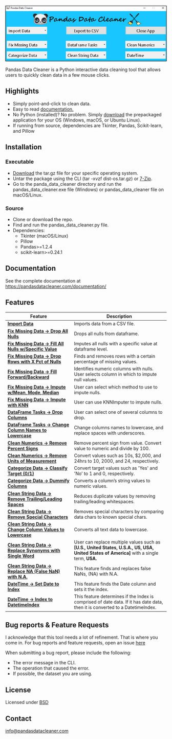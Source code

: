 [![](./images/interface.png)](https://pandasdatacleaner.com/)

Pandas Data Cleaner is a Python interactive data cleaning tool that allows users to quickly clean data in a few mouse clicks.

## Highlights

*  Simply point-and-click to clean data.
*  Easy to read [documentation.](https://pandasdatacleaner.com/documentation/)
*  No Python (installed)? No problem.  Simply [download](https://pandasdatacleaner.com/download/) the prepackaged application for your OS (Windows, macOS, or Ubuntu Linux).
*  If running from source, dependencies are Tkinter, Pandas, Scikit-learn, and Pillow

## Installation

### Executable
* [Download](https://pandasdatacleaner.com/download/) the tar.gz file for your specific operating system.
* Untar the package using the CLI (tar -xvzf dist-os.tar.gz) or [7-Zip](https://www.7-zip.org/).
* Go to the panda_data_cleaner directory and run the pandas_data_cleaner.exe file (Windows) or pandas_data_cleaner file on macOS/Linux.

### Source
* Clone or download the repo.
* Find and run the pandas_data_cleaner.py file.
* Dependencies:
    * Tkinter (macOS/Linux)
    * Pillow
    * Pandas>=1.2.4
    * scikit-learn>=0.24.1

## Documentation

See the complete documentation at https://pandasdatacleaner.com/documentation/

## Features

|Feature|Description|
|---|---|
|[**Import Data**](https://pandasdatacleaner.com/documentation/#import-data)|Imports data from a CSV file.|
|[**Fix Missing Data -> Drop All Nulls**](https://pandasdatacleaner.com/documentation/#drop-all-nulls)|Drops all nulls from dataframe.|
|[**Fix Missing Data -> Fill All Nulls w/Specific Value**](https://pandasdatacleaner.com/documentation/#fill-all-nulls-with-specific-value)|Imputes all nulls with a specific value at dataframe level.|
|[**Fix Missing Data -> Drop Rows with X Pct of Nulls**](https://pandasdatacleaner.com/documentation/#drop-rows-with-x-pct-of-nulls)|Finds and removes rows with a certain percentage of missing values.|
|[**Fix Missing Data -> Fill Forward/Backward**](https://pandasdatacleaner.com/documentation/#fill-forward-backward)|Identifies numeric columns with nulls. User selects column in which to impute null values.|
|[**Fix Missing Data -> Impute w/Mean, Mode, Median**](https://pandasdatacleaner.com/documentation/#impute-with-mean-mode-median)|User can select which method to use to impute nulls.|
|[**Fix Missing Data -> Impute with KNN**](https://pandasdatacleaner.com/documentation/#impute-with-knn)|User can use KNNImputer to impute nulls.|
|[**DataFrame Tasks -> Drop Columns**](https://pandasdatacleaner.com/documentation/#drop-columns)|User can select one of several columns to drop.|
|[**DataFrame Tasks -> Change Column Names to Lowercase**](https://pandasdatacleaner.com/documentation/#change-column-names-to-lowercase)|Change columns names to lowercase, and replace spaces with underscores.|
|[**Clean Numerics -> Remove Percent Signs**](https://pandasdatacleaner.com/documentation/#remove-percent-signs)|Remove percent sign from value. Convert value to numeric and divide by 100.|
|[**Clean Numerics -> Remove Units of Measurement**](https://pandasdatacleaner.com/documentation/#remove-units-of-measurement)|Convert values such as 10s, $2,000, and 24hrs to 10, 2000, and 24, respectively.|
|[**Categorize Data -> Classify Target (0/1)**](https://pandasdatacleaner.com/documentation/#classify-target)|Convert target values such as 'Yes' and 'No' to 1 and 0, respectively.|
|[**Categorize Data -> Dummify Columns**](https://pandasdatacleaner.com/documentation/#dummify-columns)|Converts a column’s string values to numeric values.|
|[**Clean String Data -> Remove Trailing/Leading Spaces**](https://pandasdatacleaner.com/documentation/#remove-trailing-spaces)|Reduces duplicate values by removing trailing/leading whitespaces.|
|[**Clean String Data -> Remove Special Characters**](https://pandasdatacleaner.com/documentation/#remove-special-characters)|Removes special characters by comparing data chars to known special chars.|
|[**Clean String Data -> Change Column Values to Lowercase**](https://pandasdatacleaner.com/documentation/#change-column-values-to-lowercase)|Converts all text data to lowercase.|
|[**Clean String Data -> Replace Synonyms with Single Word**](https://pandasdatacleaner.com/documentation/#replace-synonyms-with-single-word)|User can replace multiple values such as **\[U.S., United States, U.S.A., US, USA, United States of America\]** with a single term, **USA.**|
|[**Clean String Data -> Replace NA (False NaN) with N.A.**](https://pandasdatacleaner.com/documentation/#replace-false-nan-with-na)|This feature finds and replaces false NaNs, (NA) with N.A.|
|[**DateTime -> Set Date to Index**](https://pandasdatacleaner.com/documentation/#set-date-to-index)|This feature finds the Date column and sets it the index.|
|[**DateTime -> Index to DatetimeIndex**](https://pandasdatacleaner.com/documentation/#index-datetime)|This feature determines if the Index is comprised of date data.  If it has date data, then it is converted to a DatetimeIndex.|


## Bug reports & Feature Requests

I acknowledge that this tool needs a lot of refinement.  That is where you come in. 
For bug reports and feature requests, open an issue [here](https://github.com/rayeni/pandas_data_cleaner/issues)

When submitting a bug report, please include the following:

* The error message in the CLI.
* The operation that caused the error.
* If possible, the dataset you are using.

## License

Licensed under [BSD](https://github.com/rayeni/pandas_data_cleaner/blob/main/LICENSE.txt)

## Contact

info@pandasdatacleaner.com

